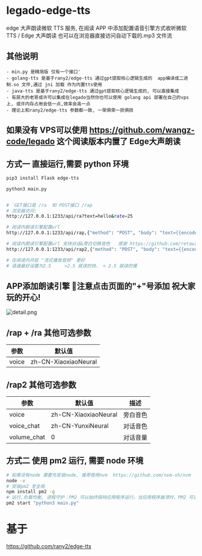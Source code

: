 # legado-edge-tts

edge 大声朗读微软 TTS 服务, 在阅读 APP 中添加配置语音引擎方式收听微软 TTS / Edge 大声朗读 也可以在浏览器直接访问自动下载的.mp3 文件流

## 其他说明
    - min.py 是精简版 仅有一个接口'
    - golang-tts 是基于rany2/edge-tts 通过gpt提取核心逻辑生成的  app编译成二进制.so 文件,通过 jni 加载 作为内置tts使用
    - java-tts 是基于rany2/edge-tts 通过gpt提取核心逻辑生成的, 可以直接集成
    - 有屌大的老哥或许可以集成在legado当然你也可以使用 golang api 部署在自己的vps上, 或许内存占用会低一点,效率会高一点
    - 理论上和rany2/edge-tts 参数都一致, 一荣俱荣一损俱损

## 如果没有 VPS可以使用 https://github.com/wangz-code/legado  这个阅读版本内置了 Edge大声朗读

## 方式一 直接运行,需要 python 环境

```sh
pip3 install Flask edge-tts

python3 main.py


# `GET接口是 /ra  和 POST接口 /rap
# 浏览器访问:
http://127.0.0.1:1233/api/ra?text=hello&rate=25

# 阅读内朗读引擎配置url
http://127.0.0.1:1233/api/rap,{"method": "POST", "body": "text={{encodeURIComponent(speakText)}}&rate={{speakSpeed}}"}

# 阅读内朗读引擎配置url 支持对话&旁白切换音色   感谢 https://github.com/retaw106 贡献
http://127.0.0.1:1233/api/rap2,{"method": "POST", "body": "text={{encodeURIComponent(speakText)}}&rate={{speakSpeed}}"}

# 在阅读内开启 "流式播放音频" 更好
# 语速最好设置为2.5     >2.5 就读的快， < 2.5 就读的慢
```


## APP添加朗读引擎  📢注意点击页面的"+"号添加 祝大家玩的开心!
![detail.png](https://raw.githubusercontent.com/wangz-code/legado-edge-tts/main/demo.gif)


## /rap + /ra 其他可选参数

| 参数  | 默认值               |
| ----- | -------------------- |
| voice | zh-CN-XiaoxiaoNeural |

## /rap2 其他可选参数

| 参数        | 默认值               | 描述     |
| ----------- | -------------------- | -------- |
| voice       | zh-CN-XiaoxiaoNeural | 旁白音色 |
| voice_chat  | zh-CN-YunxiNeural    | 对话音色 |
| volume_chat | 0                    | 对话音量 |

## 方式二 使用 pm2 运行, 需要 node 环境

```bash
# 如果没有node 需要先安装node, 推荐使用nvm  https://github.com/nvm-sh/nvm
node -v
# 安装pm2 至全局
npm install pm2 -g
# 运行,负载均衡, 进程守护：PM2 可以始终保持应用程序运行。当应用程序崩溃时，PM2 可以自动重启它，确保服务的可用性。
pm2 start "python3 main.py"
```

# 基于

https://github.com/rany2/edge-tts
